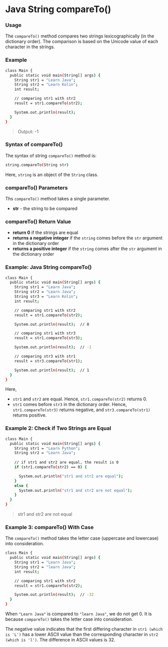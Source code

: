 # Java String compareTo()

### Usage
The `compareTo()` method compares two strings lexicographically (in the dictionary order). The comparison is based on the Unicode value of each character in the strings.

### Example

```sh
class Main {
  public static void main(String[] args) {
    String str1 = "Learn Java";
    String str2 = "Learn Kolin";
    int result;

    // comparing str1 with str2
    result = str1.compareTo(str2);

    System.out.println(result);
  }
}
```
>Output: -1

### Syntax of compareTo()
The syntax of string `compareTo()` method is:
```sh
string.compareTo(String str)
```
Here, `string` is an object of the `String` class.

### compareTo() Parameters
Ths `compareTo()` method takes a single parameter.
- **str** - the string to be compared

### compareTo() Return Value
- **return 0** if the strings are equal
- **returns a negative integer** if the `string` comes before the `str` argument in the dictionary order
- **returns a positive integer** if the `string` comes after the `str` argument in the dictionary order


### Example: Java String compareTo()
```sh
class Main {
  public static void main(String[] args) {
    String str1 = "Learn Java";
    String str2 = "Learn Java";
    String str3 = "Learn Kolin";
    int result;

    // comparing str1 with str2
    result = str1.compareTo(str2);

    System.out.println(result);  // 0

    // comparing str1 with str3
    result = str1.compareTo(str3);

    System.out.println(result);  // -1

    // comparing str3 with str1
    result = str3.compareTo(str1);

    System.out.println(result);  // 1
  }
}
```
Here,
- `str1` and `str2` are equal. Hence, `str1.compareTo(str2)` returns 0.
- `str1` comes before `str3` in the dictionary order. Hence, `str1.compareTo(str3)` returns negative, and `str3.compareTo(str1)` returns positive.

### Example 2: Check if Two Strings are Equal
```sh
class Main {
  public static void main(String[] args) {
    String str1 = "Learn Python";
    String str2 = "Learn Java";
        
    // if str1 and str2 are equal, the result is 0
    if (str1.compareTo(str2) == 0) {

      System.out.println("str1 and str2 are equal");
    }
    else {
      System.out.println("str1 and str2 are not equal");
    }
  }
}
```
>str1 and str2 are not equal

### Example 3: compareTo() With Case
The `compareTo()` method takes the letter case (uppercase and lowercase) into consideration.

```sh
class Main {
  public static void main(String[] args) {
    String str1 = "Learn Java";
    String str2 = "learn Java";
    int result;

    // comparing str1 with str2
    result = str1.compareTo(str2);

    System.out.println(result);  // -32
  }
}
```
When `"Learn Java"` is compared to `"learn Java"`, we do not get 0. It is because `compareTo()` takes the letter case into consideration.


The negative value indicates that the first differing character in `str1 (which is 'L')` has a lower ASCII value than the corresponding character in `str2 (which is 'l')`. The difference in ASCII values is 32.
